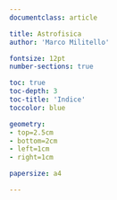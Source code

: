 ```yaml
---
documentclass: article

title: Astrofisica
author: 'Marco Militello'

fontsize: 12pt
number-sections: true 

toc: true
toc-depth: 3
toc-title: 'Indice'
toccolor: blue

geometry:
- top=2.5cm
- bottom=2cm
- left=1cm
- right=1cm

papersize: a4

---
```


